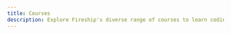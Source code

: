 ```yaml
---
title: Courses
description: Explore Fireship's diverse range of courses to learn coding, frameworks, and tools.
---
```

